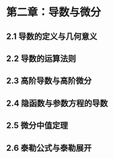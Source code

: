 # 第二章：导数与微分

## 2.1 导数的定义与几何意义

## 2.2 导数的运算法则

## 2.3 高阶导数与高阶微分

## 2.4 隐函数与参数方程的导数

## 2.5 微分中值定理

## 2.6 泰勒公式与泰勒展开